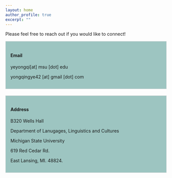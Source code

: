 ```yaml
---
layout: home
author_profile: true
excerpt: ""
---  
```


Please feel free to reach out if you would like to connect!

<div style="border: 1px solid #ddd; padding: 15px; background-color: #9dc5c1; margin-bottom: 20px;">
        <h4>Email</h4>
        <p>yeyongqi[at] msu [dot] edu</p>
        <p>yongqingye42 [at] gmail [dot] com</p>
    </div>
  <div style="border: 1px solid #ddd; padding: 15px; background-color: #9dc5c1;">
        <h4>Address</h4>
        <p> B320 Wells Hall</p>
        <p>Department of Lanugages, Linguistics and Cultures</p>
        <p>Michigan State University</p>
        <p>619 Red Cedar Rd.</p>
        <p>East Lansing, MI. 48824.</p>
    </div>
